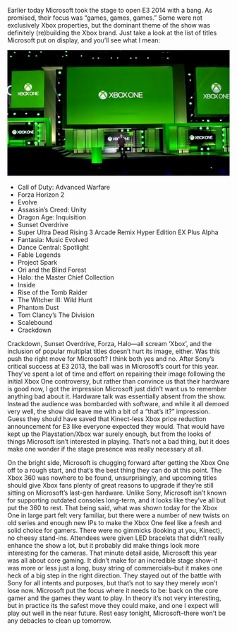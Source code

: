 <!--t Microsoft @ E3 2014 – Stage Show Impressions t-->
<!--tag 2014,archive,gaming,thinkboxly tag-->
<!--image /content/images/microsoft-e3-2014-stage-show-impressions/Xbox-One111.jpg image-->
  
Earlier today Microsoft took the stage to open E3 2014 with a bang. As promised, their focus was “games, games, games.” Some were not exclusively Xbox properties, but the dominant theme of the show was definitely (re)building the Xbox brand. Just take a look at the list of titles Microsoft put on display, and you’ll see what I mean:  
  
[![](/content/images/microsoft-e3-2014-stage-show-impressions/Xbox-One111.jpg)](/content/images/microsoft-e3-2014-stage-show-impressions/Xbox-One111.jpg)  
  

- Call of Duty: Advanced Warfare
- Forza Horizon 2
- Evolve
- Assassin’s Creed: Unity
- Dragon Age: Inquisition
- Sunset Overdrive
- Super Ultra Dead Rising 3 Arcade Remix Hyper Edition EX Plus Alpha
- Fantasia: Music Evolved
- Dance Central: Spotlight
- Fable Legends
- Project Spark
- Ori and the Blind Forest
- Halo: the Master Chief Collection
- Inside
- Rise of the Tomb Raider
- The Witcher III: Wild Hunt
- Phantom Dust
- Tom Clancy’s The Division
- Scalebound
- Crackdown

  
Crackdown, Sunset Overdrive, Forza, Halo—all scream ‘Xbox’, and the inclusion of popular multiplat titles doesn’t hurt its image, either. Was this push the right move for Microsoft? I think both yes and no. After Sony’s critical success at E3 2013, the ball was in Microsoft’s court for this year. They’ve spent a lot of time and effort on repairing their image following the initial Xbox One controversy, but rather than convince us that their hardware is good now, I got the impression Microsoft just didn’t want us to remember anything bad about it. Hardware talk was essentially absent from the show. Instead the audience was bombarded with software, and while it all demoed very well, the show did leave me with a bit of a “that’s it?” impression. Guess they should have saved that Kinect-less Xbox price reduction announcement for E3 like everyone expected they would. That would have kept up the Playstation/Xbox war surely enough, but from the looks of things Microsoft isn’t interested in playing. That’s not a bad thing, but it does make one wonder if the stage presence was really necessary at all.  
  
On the bright side, Microsoft is chugging forward after getting the Xbox One off to a rough start, and that’s the best thing they can do at this point. The Xbox 360 was nowhere to be found, unsurprisingly, and upcoming titles should give Xbox fans plenty of great reasons to upgrade if they’re still sitting on Microsoft’s last-gen hardware. Unlike Sony, Microsoft isn’t known for supporting outdated consoles long-term, and it looks like they’ve all but put the 360 to rest. That being said, what was shown today for the Xbox One in large part felt very familiar, but there were a number of new twists on old series and enough new IPs to make the Xbox One feel like a fresh and solid choice for gamers. There were no gimmicks (looking at you, Kinect), no cheesy stand-ins. Attendees were given LED bracelets that didn’t really enhance the show a lot, but it probably did make things look more interesting for the cameras. That minute detail aside, Microsoft this year was all about core gaming. It didn’t make for an incredible stage show–it was more or less just a long, busy string of commercials–but it makes one heck of a big step in the right direction. They stayed out of the battle with Sony for all intents and purposes, but that’s not to say they merely won’t lose now. Microsoft put the focus where it needs to be: back on the core gamer and the games they want to play. In theory it’s not very interesting, but in practice its the safest move they could make, and one I expect will play out well in the near future. Rest easy tonight, Microsoft–there won’t be any debacles to clean up tomorrow.
